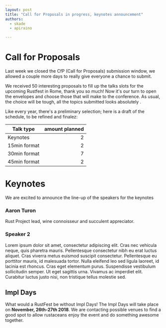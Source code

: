 ```yaml
---
layout: post
title: "Call for Proposals in progress, keynotes announcement"
authors:
  - skade
  - apiraino

---
```


# Call for Proposals

Last week we closed the CfP (Call for Proposals) submission window, we allowed a couple more days to really give everyone a chance to submit.

We received 50 interesting proposals to fill up the talks slots for the upcoming Rustfest in Rome, thank you so much! Now it's our turn to open the envelopes and choose those that will make to the conference. As usual, the choice will be tough, all the topics submitted looks absolutely .

Like every year, there's a preliminary selection; here is a draft of the schedule, to be refined and finalez:

| Talk type     | amount planned |
| ------------- | --------------:|
| Keynotes      | 2              |
| 15min format  | 2              |
| 30min format  | 7              |
| 45min format  | 2              |

# Keynotes

We are excited to announce the line-up of the speakers for the keynotes

### Aaron Turon

Rust Project lead, wine connoisseur and succulent appreciator.

### Speaker 2

Lorem ipsum dolor sit amet, consectetur adipiscing elit. Cras nec vehicula neque, quis pharetra mauris. Pellentesque consectetur nibh eu erat luctus aliquet. Cras viverra metus euismod suscipit consectetur. Pellentesque eu porttitor mauris, id malesuada tortor. Nulla eleifend leo sed ligula laoreet, id lacinia est rhoncus. Cras eget elementum purus. Suspendisse vestibulum sollicitudin semper. Ut eget sagittis urna. Vivamus ac imperdiet elit. Curabitur luctus justo nisi, non tristique tellus molestie sed.

## Impl Days

What would a RustFest be without Impl Days! The Impl Days will take place on <strong>November, 26th-27th 2018</strong>. We are contacting possible venues to find a good spot to allow rustaceans enjoy the event and do something awesome together.
